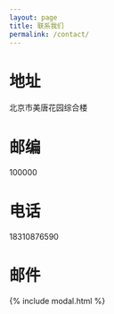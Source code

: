 ```yaml
---
layout: page
title: 联系我们
permalink: /contact/
---
```


# 地址
北京市美唐花园综合楼

# 邮编
100000

# 电话
18310876590

# 邮件




{% include modal.html %}
